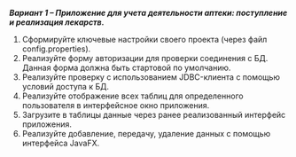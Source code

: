 ***Вариант 1 – Приложение для учета деятельности аптеки: 
поступление и реализация лекарств.***

1. Сформируйте ключевые настройки своего проекта (через файл
   config.properties).
2. Реализуйте форму авторизации для проверки соединения с БД.
   Данная форма должна быть стартовой по умолчанию.
3. Реализуйте проверку с использованием JDBC-клиента с помощью
   условий доступа к БД.
4. Реализуйте отображение всех таблиц для определенного
   пользователя в интерфейсное окно приложения.
5. Загрузите в таблицы данные через ранее реализованный
   интерфейс приложения.
6. Реализуйте добавление, передачу, удаление данных с помощью
   интерфейса JavaFX. 